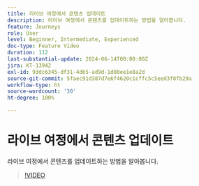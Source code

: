 ```yaml
---
title: 라이브 여정에서 콘텐츠 업데이트
description: 라이브 여정에서 콘텐츠를 업데이트하는 방법을 알아봅니다.
feature: Journeys
role: User
level: Beginner, Intermediate, Experienced
doc-type: Feature Video
duration: 112
last-substantial-update: 2024-06-14T00:00:00Z
jira: KT-13942
exl-id: 93dc6345-df31-4d65-ad9d-1d80ee1e8a2d
source-git-commit: 5faec91d387d7e6f4620c1cffc5c5eed3f8fb29a
workflow-type: ht
source-wordcount: '30'
ht-degree: 100%

---
```


# 라이브 여정에서 콘텐츠 업데이트

라이브 여정에서 콘텐츠를 업데이트하는 방법을 알아봅니다.

>[!VIDEO](https://video.tv.adobe.com/v/3429844/?learn=on)

